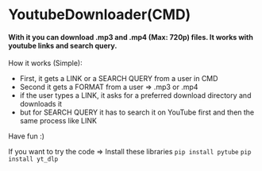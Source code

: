 # YoutubeDownloader(CMD)

#### With it you can download .mp3 and .mp4 (Max: 720p) files. It works with youtube links and search query.


How it works (Simple):
- First, it gets a LINK or a SEARCH QUERY from a user in CMD
- Second it gets a FORMAT from a user => .mp3 or .mp4
- if the user types a LINK, it asks for a preferred download directory and downloads it
- but for SEARCH QUERY it has to search it on YouTube first and then the same process like LINK


Have fun :)

If you want to try the code => Install these libraries
`pip install pytube`
`pip install yt_dlp`
